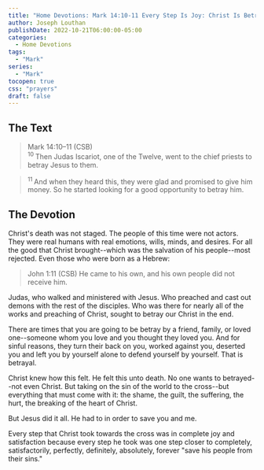 ```yaml
---
title: "Home Devotions: Mark 14:10-11 Every Step Is Joy: Christ Is Betrayed Unto Death For Us"
author: Joseph Louthan
publishDate: 2022-10-21T06:00:00-05:00
categories:
  - Home Devotions
tags:
  - "Mark"
series:
  - "Mark"
tocopen: true
css: "prayers"
draft: false
---
```

## The Text

>Mark 14:10–11 (CSB)  
><sup> 10 </sup> Then Judas Iscariot, one of the Twelve, went to the chief priests to betray Jesus to them. 

><sup> 11 </sup> And when they heard this, they were glad and promised to give him money. So he started looking for a good opportunity to betray him.

## The Devotion

Christ's death was not staged. The people of this time were not actors. They were real humans with real emotions, wills, minds, and desires. For all the good that Christ brought--which was the salvation of his people--most rejected. Even those who were born as a Hebrew:

>John 1:11 (CSB)  He came to his own, and his own people did not receive him.

Judas, who walked and ministered with Jesus. Who preached and cast out demons with the rest of the disciples. Who was there for nearly all of the works and preaching of Christ, sought to betray our Christ in the end.

There are times that you are going to be betray by a friend, family, or loved one--someone whom you love and you thought they loved you. And for sinful reasons, they turn their back on you, worked against you, deserted you and left you by yourself alone to defend yourself by yourself. That is betrayal. 

Christ knew how this felt. He felt this unto death. No one wants to betrayed--not even Christ. But taking on the sin of the world to the cross--but everything that must come with it: the shame, the guilt, the suffering, the hurt, the breaking of the heart of Christ.

But Jesus did it all. He had to in order to save you and me.

Every step that Christ took towards the cross was in complete joy and satisfaction because every step he took was one step closer to completely, satisfactorily, perfectly, definitely, absolutely, forever "save his people from their sins."
